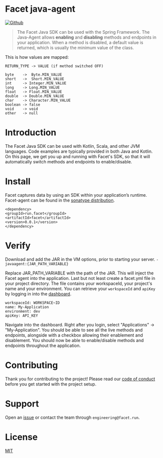 # Facet java-agent
[![Github](https://github.com/facet-tech/agent-java/actions/workflows/main.yml/badge.svg)](https://github.com/facet-tech/agent-java/actions/workflows/main.yml/badge.svg)

> The Facet Java SDK can be used with the Spring Framework. The Java-Agent allows **enabling** and **disabling** methods and endpoints in your application. When a method is disabled, a default value is returned, which is usually the minimum value of the class.

This is how values are mapped:
```
RETURN_TYPE -> VALUE (if method switched OFF)

byte    ->  Byte.MIN_VALUE
short   ->  Short.MIN_VALUE
int     -> Integer.MIN_VALUE
long    -> Long.MIN_VALUE
float   -> Float.MIN_VALUE
double  -> Double.MIN_VALUE
char    -> Character.MIN_VALUE
boolean -> false
void    -> void
other   -> null
```

# Introduction

The Facet Java SDK can be used with Kotlin, Scala, and other JVM languages. Code examples are typically provided in both Java and Kotlin. On this page, we get you up and running with Facet's SDK, so that it will automatically switch methods and endpoints to enable/disable.

# Install

Facet captures data by using an SDK within your application’s runtime. Facet-agent can be found in the [sonatype distribution](https://search.maven.org/artifact/run.facet.agent.java/facet-agent).
```
<dependency>
<groupId>run.facet</groupId>
<artifactId>facet</artifactId>
<version>0.0.1</version>
</dependency>
```

# Verify

Download and add the JAR in the VM options, prior to starting your server.
`-javaagent:{JAR_PATH_VARIABLE}`

Replace JAR_PATH_VARIABLE with the path of the JAR. This will inject the Facet agent into the application. Last but not least create a facet.yml file in your project directory. The file contains your workspaceId, your project's name and your environment. You can retrieve your `workspaceId` and `apiKey`  by logging in into the [dashboard](http://app.facet.run/).
```
workspaceId: WORKSPACE~ID
name: My-Application
environment: dev
apiKey: API_KEY
```

Navigate into the dashboard. Right after you login, select "Applications" -> "My-Application". You should be able to see all the live methods and endpoints, alongside with a checkbox allowing their enablement and disablement. You should now be able to enable/disable methods and endpoints throughout the application.

# Contributing

Thank you for contributing to the project! Please read our [code of conduct](./CODE_OF_CONDUCT.md) before you get started with the project setup.

# Support

Open an [issue](https://github.com/facet-tech/agent-java/issues) or contact the team through `engineering@facet.run`.

# License
[MIT](./LICENSE)
